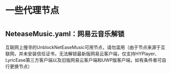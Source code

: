 # 一些代理节点
#
## NeteaseMusic.yaml：网易云音乐解锁
互联网上搜寻的UnblockNetEaseMusic可用节点，请勿滥用（由于节点来源于互联网，并未安装信任证书，无法解锁最新版网易云客户端，仅支持HYPlayer、LyricEase第三方客户端以及旧版网易云客户端和UWP版客户端，如有条件者可自行更换节点）
